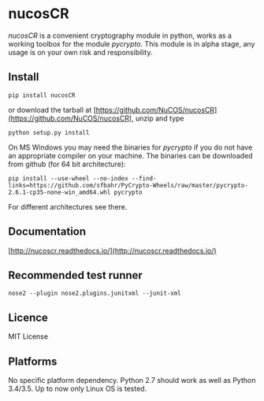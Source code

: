 # nucosCR 
*nucosCR* is a convenient cryptography module in python, works as a working toolbox for the module *pycrypto*.
This module is in alpha stage, any usage is on your own risk and responsibility.

## Install
```
pip install nucosCR
```
or download the tarball at [https://github.com/NuCOS/nucosCR](https://github.com/NuCOS/nucosCR), unzip and type
```
python setup.py install
```

On MS Windows you may need the binaries for *pycrypto* if you do not have an appropriate compiler on your machine. The binaries can be downloaded from github (for 64 bit architecture):

```
pip install --use-wheel --no-index --find-links=https://github.com/sfbahr/PyCrypto-Wheels/raw/master/pycrypto-2.6.1-cp35-none-win_amd64.whl pycrypto
```

For different architectures see there.

## Documentation
[http://nucoscr.readthedocs.io/](http://nucoscr.readthedocs.io/)

## Recommended test runner
```
nose2 --plugin nose2.plugins.junitxml --junit-xml
```

## Licence
MIT License

## Platforms
No specific platform dependency. Python 2.7 should work as well as Python 3.4/3.5. Up to now only Linux OS is tested.

